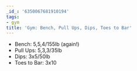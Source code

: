 ```yaml
---
_id_: '6350067681910194'
tags:
- gym
title: 'Gym: Bench, Pull Ups, Dips, Toes to Bar'
---
```


- Bench: 5,5,4/155lb (again!)
- Pull Ups: 5,3,3/35lb
- Dips: 3x5/50lb
- Toes to Bar: 3x10
